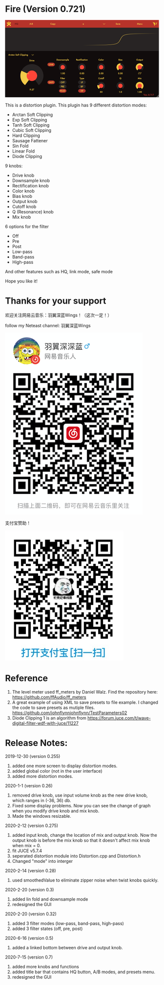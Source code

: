 # Fire (Version 0.721)
![Alt text](Fire.png?raw=true "Title")

 This is a distortion plugin.
 This plugin has 9 different distortion modes:
 - Arctan Soft Clipping
 - Exp Soft Clipping
 - Tanh Soft Clipping
 - Cubic Soft Clipping
 - Hard Clipping
 - Sausage Fattener
 - Sin Fold
 - Linear Fold
 - Diode Clipping
 
 
9 knobs:
 - Drive knob
 - Downsample knob
 - Rectification knob
 - Color knob
 - Bias knob
 - Output knob
 - Cutoff knob
 - Q (Resonance) knob
 - Mix knob
 
 
6 options for the filter
 - Off
 - Pre
 - Post
 - Low-pass
 - Band-pass
 - High-pass
 
 And other features such as HQ, link mode, safe mode
 
Hope you like it!

# Thanks for your support
欢迎关注网易云音乐：羽翼深蓝Wings！（这次一定！）

follow my Neteast channel: 羽翼深蓝Wings

![image](neteast.png)

支付宝赞助！

![image](alipay.png)

# Reference
1. The level meter used ff_meters by Daniel Walz.
Find the repository here: https://github.com/ffAudio/ff_meters
2. A great example of using XML to save presets to file example. I changed the code to save presets as mutiple files.
https://github.com/johnflynnjohnflynn/TestParameters02
3. Diode Clipping 1 is an algorithm from https://forum.juce.com/t/wave-digital-filter-wdf-with-juce/11227

# Release Notes:

2019-12-30 (version 0.255)
1. added one more screen to display distortion modes.
2. added global color (not in the user interface)
3. added more distortion modes.

2020-1-1 (version 0.26)
1. removed drive knob, use input volume knob as the new drive knob, which ranges in (-36, 36) db.
2. Fixed some display problems. Now you can see the change of graph when you modify drive knob and mix knob.
3. Made the windows resizable.

2020-2-12 (version 0.275)
1. added input knob, change the location of mix and output knob. Now the output knob is before the mix knob so that it doesn't affect mix knob when mix = 0.
2. fit JUCE v5.7.4
3. seperated distortion module into Distortion.cpp and Distortion.h
4. Changed "mode" into interger

2020-2-14 (version 0.28)
1. used smoothedValue to eliminate zipper noise when twist knobs quickly.

2020-2-20 (version 0.3)
1. added lin fold and downsample mode
2. redesigned the GUI

2020-2-20 (version 0.32)
1. added 3 filter modes (low-pass, band-pass, high-pass)
2. added 3 filter states (off, pre, post)

2020-6-16 (version 0.5)
1. added a linked bottom between drive and output knob.

2020-7-15 (version 0.7)
1. added more knobs and functions
2. added title bar that contains HQ button, A/B modes, and presets menu.
3. redesigned the GUI
